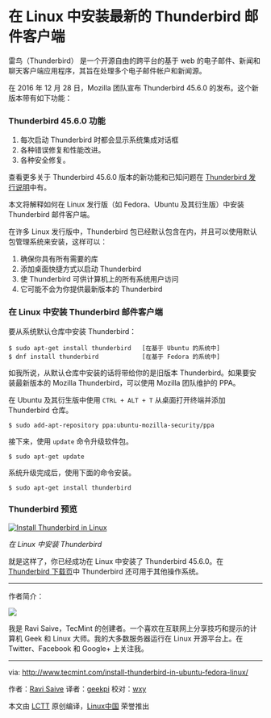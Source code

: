 在 Linux 中安装最新的 Thunderbird 邮件客户端
============================================================

雷鸟（Thunderbird） 是一个开源自由的跨平台的基于 web 的电子邮件、新闻和聊天客户端应用程序，其旨在处理多个电子邮件帐户和新闻源。

在 2016 年 12 月 28 日，Mozilla 团队宣布 Thunderbird 45.6.0 的发布。这个新版本带有如下功能：

### Thunderbird 45.6.0 功能

1.  每次启动 Thunderbird 时都会显示系统集成对话框
2.  各种错误修复和性能改进。
3.  各种安全修复。

查看更多关于 Thunderbird 45.6.0 版本的新功能和已知问题在 [Thunderbird 发行说明][1]中有。

本文将解释如何在 Linux 发行版（如 Fedora、Ubuntu 及其衍生版）中安装 Thunderbird 邮件客户端。

在许多 Linux 发行版中，Thunderbird 包已经默认包含在内，并且可以使用默认包管理系统来安装，这样可以：

1.  确保你具有所有需要的库
2.  添加桌面快捷方式以启动 Thunderbird
3.  使 Thunderbird 可供计算机上的所有系统用户访问
4.  它可能不会为你提供最新版本的 Thunderbird

### 在 Linux 中安装 Thunderbird 邮件客户端

要从系统默认仓库中安装 Thunderbird：

```
$ sudo apt-get install thunderbird   [在基于 Ubuntu 的系统中]
$ dnf install thunderbird            [在基于 Fedora 的系统中]
```

如我所说，从默认仓库中安装的话将带给你的是旧版本 Thunderbird。如果要安装最新版本的 Mozilla Thunderbird，可以使用 Mozilla 团队维护的 PPA。

在 Ubuntu 及其衍生版中使用 `CTRL + ALT + T` 从桌面打开终端并添加 Thunderbird 仓库。

```
$ sudo add-apt-repository ppa:ubuntu-mozilla-security/ppa
```

接下来，使用 `update` 命令升级软件包。

```
$ sudo apt-get update
```

系统升级完成后，使用下面的命令安装。

```
$ sudo apt-get install thunderbird
```

### Thunderbird 预览

[
 ![Install Thunderbird in Linux](http://www.tecmint.com/wp-content/uploads/2012/11/Install-Thunderbird-in-Linux.png) 
][2]

*在 Linux 中安装 Thunderbird*

就是这样了，你已经成功在 Linux 中安装了 Thunderbird 45.6.0。在 [Thunderbird 下载页][3]中 Thunderbird 还可用于其他操作系统。

--------------------------------------------------------------------------------

作者简介：

![](http://1.gravatar.com/avatar/7badddbc53297b2e8ed7011cf45df0c0?s=256&d=blank&r=g)

我是 Ravi Saive，TecMint 的创建者。一个喜欢在互联网上分享技巧和提示的计算机 Geek 和 Linux 大师。我的大多数服务器运行在 Linux 开源平台上。在 Twitter、Facebook 和 Google+ 上关注我。

--------------------------------------------------------------------------------


via: http://www.tecmint.com/install-thunderbird-in-ubuntu-fedora-linux/

作者：[Ravi Saive][a]
译者：[geekpi](https://github.com/geekpi)
校对：[wxy](https://github.com/wxy)

本文由 [LCTT](https://github.com/LCTT/TranslateProject) 原创编译，[Linux中国](https://linux.cn/) 荣誉推出

[a]:http://www.tecmint.com/author/admin/
[1]:https://www.mozilla.org/en-US/thunderbird/45.6.0/releasenotes/
[2]:http://www.tecmint.com/wp-content/uploads/2012/11/Install-Thunderbird-in-Linux.png
[3]:http://www.mozilla.org/en-US/products/thunderbird/
